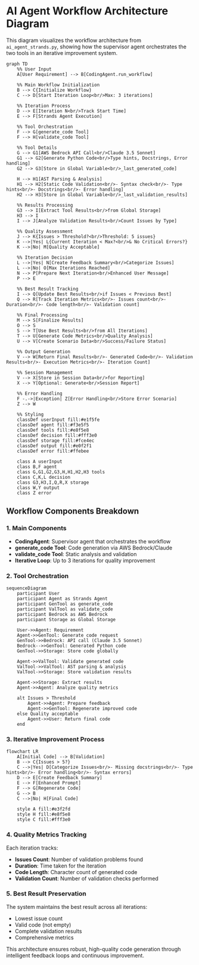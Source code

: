 # AI Agent Workflow Architecture Diagram

This diagram visualizes the workflow architecture from `ai_agent_strands.py`, showing how the supervisor agent orchestrates the two tools in an iterative improvement system.

```mermaid
graph TD
    %% User Input
    A[User Requirement] --> B[CodingAgent.run_workflow]
    
    %% Main Workflow Initialization
    B --> C{Initialize Workflow}
    C --> D[Start Iteration Loop<br/>Max: 3 iterations]
    
    %% Iteration Process
    D --> E[Iteration N<br/>Track Start Time]
    E --> F[Strands Agent Execution]
    
    %% Tool Orchestration
    F --> G[generate_code Tool]
    F --> H[validate_code Tool]
    
    %% Tool Details
    G --> G1[AWS Bedrock API Call<br/>Claude 3.5 Sonnet]
    G1 --> G2[Generate Python Code<br/>Type hints, Docstrings, Error handling]
    G2 --> G3[Store in Global Variable<br/>_last_generated_code]
    
    H --> H1[AST Parsing & Analysis]
    H1 --> H2[Static Code Validation<br/>- Syntax check<br/>- Type hints<br/>- Docstrings<br/>- Error handling]
    H2 --> H3[Store in Global Variable<br/>_last_validation_results]
    
    %% Results Processing
    G3 --> I[Extract Tool Results<br/>from Global Storage]
    H3 --> I
    I --> J[Analyze Validation Results<br/>Count Issues by Type]
    
    %% Quality Assessment
    J --> K{Issues > Threshold?<br/>Threshold: 5 issues}
    K -->|Yes| L{Current Iteration < Max?<br/>& No Critical Errors?}
    K -->|No| M[Quality Acceptable]
    
    %% Iteration Decision
    L -->|Yes| N[Create Feedback Summary<br/>Categorize Issues]
    L -->|No| O[Max Iterations Reached]
    N --> P[Prepare Next Iteration<br/>Enhanced User Message]
    P --> E
    
    %% Best Result Tracking
    I --> Q[Update Best Results<br/>if Issues < Previous Best]
    Q --> R[Track Iteration Metrics<br/>- Issues count<br/>- Duration<br/>- Code length<br/>- Validation count]
    
    %% Final Processing
    M --> S[Finalize Results]
    O --> S
    S --> T[Use Best Results<br/>from All Iterations]
    T --> U[Generate Code Metrics<br/>Quality Analysis]
    U --> V[Create Scenario Data<br/>Success/Failure Status]
    
    %% Output Generation
    V --> W[Return Final Results<br/>- Generated Code<br/>- Validation Results<br/>- Execution Metrics<br/>- Iteration Count]
    
    %% Session Management
    V --> X[Store in Session Data<br/>for Reporting]
    X --> Y[Optional: Generate<br/>Session Report]
    
    %% Error Handling
    F -.->|Exception| Z[Error Handling<br/>Store Error Scenario]
    Z --> W
    
    %% Styling
    classDef userInput fill:#e1f5fe
    classDef agent fill:#f3e5f5
    classDef tools fill:#e8f5e8
    classDef decision fill:#fff3e0
    classDef storage fill:#fce4ec
    classDef output fill:#e0f2f1
    classDef error fill:#ffebee
    
    class A userInput
    class B,F agent
    class G,G1,G2,G3,H,H1,H2,H3 tools
    class C,K,L decision
    class G3,H3,I,Q,R,X storage
    class W,Y output
    class Z error
```

## Workflow Components Breakdown

### 1. **Main Components**
- **CodingAgent**: Supervisor agent that orchestrates the workflow
- **generate_code Tool**: Code generation via AWS Bedrock/Claude
- **validate_code Tool**: Static analysis and validation
- **Iterative Loop**: Up to 3 iterations for quality improvement

### 2. **Tool Orchestration**
```mermaid
sequenceDiagram
    participant User
    participant Agent as Strands Agent
    participant GenTool as generate_code
    participant ValTool as validate_code
    participant Bedrock as AWS Bedrock
    participant Storage as Global Storage
    
    User->>Agent: Requirement
    Agent->>GenTool: Generate code request
    GenTool->>Bedrock: API call (Claude 3.5 Sonnet)
    Bedrock-->>GenTool: Generated Python code
    GenTool->>Storage: Store code globally
    
    Agent->>ValTool: Validate generated code
    ValTool->>ValTool: AST parsing & analysis
    ValTool->>Storage: Store validation results
    
    Agent->>Storage: Extract results
    Agent->>Agent: Analyze quality metrics
    
    alt Issues > Threshold
        Agent->>Agent: Prepare feedback
        Agent->>GenTool: Regenerate improved code
    else Quality acceptable
        Agent->>User: Return final code
    end
```

### 3. **Iterative Improvement Process**
```mermaid
flowchart LR
    A[Initial Code] --> B[Validation]
    B --> C{Issues > 5?}
    C -->|Yes| D[Categorize Issues<br/>- Missing docstrings<br/>- Type hints<br/>- Error handling<br/>- Syntax errors]
    D --> E[Create Feedback Summary]
    E --> F[Enhanced Prompt]
    F --> G[Regenerate Code]
    G --> B
    C -->|No| H[Final Code]
    
    style A fill:#e3f2fd
    style H fill:#e8f5e8
    style C fill:#fff3e0
```

### 4. **Quality Metrics Tracking**
Each iteration tracks:
- **Issues Count**: Number of validation problems found
- **Duration**: Time taken for the iteration
- **Code Length**: Character count of generated code
- **Validation Count**: Number of validation checks performed

### 5. **Best Result Preservation**
The system maintains the best result across all iterations:
- Lowest issue count
- Valid code (not empty)
- Complete validation results
- Comprehensive metrics

This architecture ensures robust, high-quality code generation through intelligent feedback loops and continuous improvement.
